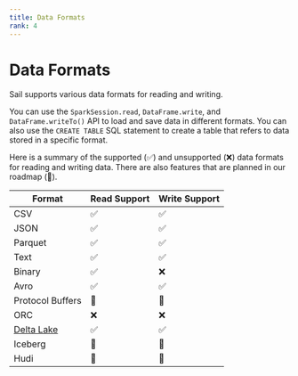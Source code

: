 ```yaml
---
title: Data Formats
rank: 4
---
```


# Data Formats

Sail supports various data formats for reading and writing.

You can use the `SparkSession.read`, `DataFrame.write`, and `DataFrame.writeTo()` API to load and save data in different formats.
You can also use the `CREATE TABLE` SQL statement to create a table that refers to data stored in a specific format.

Here is a summary of the supported (:white_check_mark:) and unsupported (:x:) data formats for reading and writing data. There are also features that are planned in our roadmap (:construction:).

| Format                | Read Support       | Write Support      |
| --------------------- | ------------------ | ------------------ |
| CSV                   | :white_check_mark: | :white_check_mark: |
| JSON                  | :white_check_mark: | :white_check_mark: |
| Parquet               | :white_check_mark: | :white_check_mark: |
| Text                  | :white_check_mark: | :white_check_mark: |
| Binary                | :white_check_mark: | :x:                |
| Avro                  | :white_check_mark: | :white_check_mark: |
| Protocol Buffers      | :construction:     | :construction:     |
| ORC                   | :x:                | :x:                |
| [Delta Lake](./delta) | :white_check_mark: | :white_check_mark: |
| Iceberg               | :construction:     | :construction:     |
| Hudi                  | :construction:     | :construction:     |
